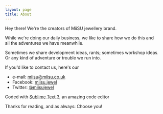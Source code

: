 ```yaml
---
layout: page
title: About
---
```


<p class="message">
  Hey there! We're the creators of MiiSU jewellery brand.
</p>

While we're doing our daily business, we like to share how we do this and all the adventures we have meanwhile.

Sometimes we share development ideas, rants; sometimes workshop ideas. Or any kind of adventure or trouble we run into.

If you'd like to contact us, here's our

* e-mail: [miisu@miisu.co.uk](mailto:miisu.co.uk)
* Facebook: [miisu.jewel](https://www.facebook.com/miisu.jewel)
* Twitter: [@miisujewel](https://twitter.com/miisujewel)

Coded with [Sublime Text 3](http://sublimetext.com), an amazing code editor

Thanks for reading, and as always: Choose you!
